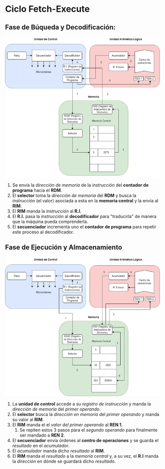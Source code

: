 # Ciclo Fetch-Execute

## Fase de Búqueda y Decodificación:

![ Fetch-Decode | center |](attachments/1-fetch-decode.webp)

1. Se envía la _dirección de memoria_ de la _instrucción_  del **contador de programa** hacia el **RDM**.
2. El **selector** toma la _dirección de memoria_ del **RDM** y busca la _instrucción_ (el valor) asociada a esta en la **memoria central** y la envía al **RIM**.
3. El **RIM** manda la _instrucción_ al **R.I.**
4. El **R.I.** pasa la _instrucción_ al **decodificador** para "traducirla" de manera que la máquina pueda comprenderla.
5. El **secuenciador** incrementa uno el **contador de programa** para repetir este proceso al decodificador.

## Fase de Ejecución y Almacenamiento

![ Execute-store | center](attachments/2-execute-store.webp)

1. La **unidad de control** accede a su _registro de instrucción_ y manda la _dirección de memoria_ del _primer operando_.
2. El **selector** busca la _dirección en memoria_ del _primer operando_ y manda su valor al **RIM**.
3. El **RIM** manda el el _valor del primer operando_  al **REN 1**.
	1. Se repiten estos 3 pasos para el _segundo operando_ para finalmente ser mandado a **REN 2**.
4. El **secuenciador** envía órdenes al **centro de operaciones** y se guarda el _resultado_ en el _acumulador_.
5. El _acumulador_ manda dicho _resultado_ al **RIM**.
6. El **RIM** manda el _resultado_ a la _memoria central_ y, a su vez, el **R.I** manda la _dirección_ en dónde se guardará dicho _resultado_.